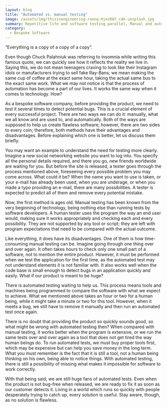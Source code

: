 ```yaml
---
layout: blog
title: "Automated vs. manual testing"
image: /assets/img/thisisengineering-raeng-Hjez0AY_c4k-unsplash.jpg
summary: Repetitive life and software testing parallel, Manual and automated testing in software reflect life's monotony, each with unique pros and cons, highlighting efficiency versus thoroughness.
category:
  - Bespoke Software
---
```

“Everything is a copy of a copy of a copy”. 

Even though Chuck Palahniuk was referring to insomnia while writing this famous quote, we can quickly see how it reflects the reality we live in. Saying this, we do not mean teenagers craving to look like their Instagram idols or manufacturers trying to sell fake Ray-Bans; we mean making the same cup of coffee at the exact same hour, taking the actual same bus to the exact same work. What we may not notice is that the process of automation has become a part of our lives. It works the same way when it comes to technology. How?
 

As a bespoke software company, before providing the product, we need to test it several times to detect potential bugs. This is a crucial element of every successful project. There are two ways we can do it: manually, what we all know and are used to, and automatically. Both of the ways are supposed to help us create flawless software; however, there are two sides to every coin; therefore, both methods have their advantages and disadvantages. Before explaining which one is better, let us discuss them briefly.
 

You may want an example to understand the need for testing more clearly. Imagine a new social networking website you want to log into. You specify all the personal details required, and there you go, new friends worldwide are waiting for you. But before the site is released, a tester goes through the process mentioned above, foreseeing every possible problem you may come across. What could it be? When the name you want to use is taken, or your e-mail has already been used, when you are underage, or when you made a typo providing an e-mail, there are many possibilities. A tester is expected to predict all of them and remove every potential mistake.
 

Now, the first method is ages old. Manual testing has been known from the very beginning of technology, being nothing else than running tests by software developers. A human tester uses the program the way an end user would, making sure it works appropriately and checking each and every possibility. They are not supported by any tool or script; they are left with program expectations that need to be compared with the actual outcome.
 

Like everything, it does have its disadvantages. One of them is how time-consuming manual testing can be. Imagine going through one thing over and over again. It often takes hours to check only one small part of a software, not to mention the entire product. However, it must be performed when we test the application for the first time, as the automated test may not understand elements it is not familiar with. It also works well when the code base is small enough to detect bugs in an application quickly and easily. What if our product is meant to be huge?
 

There is automated testing waiting to help us. This process means tools and machines being programmed to compare the software with what we expect to achieve. What we mentioned above takes an hour or two for a human being, while it might take a minute or two for this tool. However, when it meets a bug, we still have to remove it manually and then run an automated test once again.
 

There is no doubt that providing the product so quickly sounds good, so what might be wrong with automated testing then? When compared with manual testing, it works better when the program is extensive, or we run the same tests over and over again as a tool that does not get tired the way human beings do. To run automated tests, we must buy proper tools first, which may be expensive but can help you save money in the long term. What you must remember is the fact that it is still a tool, not a human being thinking on his own, being able to notice things. With automated testing, there is still a possibility of missing what makes it impossible for software to work correctly.
 

With that being said, we are still huge fans of automated tests. Even when the product is not bug-free when released, we are ready to fix it as soon as our customer detects it. Living in a world which runs so quickly with people desperately trying to catch up, every solution is useful. Stay aware, though, as no solution is flawless.
